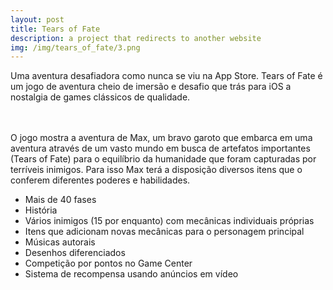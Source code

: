 ```yaml
---
layout: post
title: Tears of Fate
description: a project that redirects to another website
img: /img/tears_of_fate/3.png
---
```


Uma aventura desafiadora como nunca se viu na App Store.
Tears of Fate é um jogo de aventura cheio de imersão e desafio que trás para iOS a nostalgia de games clássicos de qualidade.

<div class="img_row">
	<img class="col one" src="{{ site.baseurl }}/img/tears_of_fate/0.png" alt="" title="example image"/>
	<img class="col one" src="{{ site.baseurl }}/img/tears_of_fate/1.png" alt="" title="example image"/>
	<img class="col one" src="{{ site.baseurl }}/img/tears_of_fate/2.png" alt="" title="example image"/>
</div>
<br/>
O jogo mostra a aventura de Max, um bravo garoto que embarca em uma aventura através de um vasto mundo em busca de artefatos importantes (Tears of Fate) para o equilíbrio da humanidade que foram capturadas por terríveis inimigos. Para isso Max terá a disposição diversos itens que o conferem diferentes poderes e habilidades.

<div class="img_row">
	<img class="col three" src="{{ site.baseurl }}/img/tears_of_fate/3.png" alt="" title="example image"/>
</div>

- Mais de 40 fases
- História
- Vários inimigos (15 por enquanto) com mecânicas individuais próprias
- Itens que adicionam novas mecânicas para o personagem principal
- Músicas autorais
- Desenhos diferenciados
- Competição por pontos no Game Center
- Sistema de recompensa usando anúncios em vídeo 

<div class="img_row">
	<img class="col three" src="{{ site.baseurl }}/img/tears_of_fate/5.png" alt="" title="example image"/>
</div>
